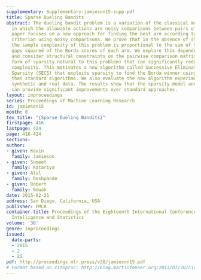 ```yaml
---
supplementary: Supplementary:jamieson15-supp.pdf
title: Sparse Dueling Bandits
abstract: The dueling bandit problem is a variation of the classical multi-armed bandit
  in which the allowable actions are noisy comparisons between pairs of arms. This
  paper focuses on a new approach for finding the best arm according to the Borda
  criterion using noisy comparisons. We prove that in the absence of structural assumptions,
  the sample complexity of this problem is proportional to the sum of the inverse
  gaps squared of the Borda scores of each arm. We explore this dependence further
  and consider structural constraints on the pairwise comparison matrix (a particular
  form of sparsity natural to this problem) that can significantly reduce the sample
  complexity. This motivates a new algorithm called Successive Elimination with Comparison
  Sparsity (SECS) that exploits sparsity to find the Borda winner using fewer samples
  than standard algorithms. We also evaluate the new algorithm experimentally with
  synthetic and real data. The results show that the sparsity model and the new algorithm
  can provide significant improvements over standard approaches.
layout: inproceedings
series: Proceedings of Machine Learning Research
id: jamieson15
month: 0
tex_title: "{Sparse Dueling Bandits}"
firstpage: 416
lastpage: 424
page: 416-424
sections: 
author:
- given: Kevin
  family: Jamieson
- given: Sumeet
  family: Katariya
- given: Atul
  family: Deshpande
- given: Robert
  family: Nowak
date: 2015-02-21
address: San Diego, California, USA
publisher: PMLR
container-title: Proceedings of the Eighteenth International Conference on Artificial
  Intelligence and Statistics
volume: '38'
genre: inproceedings
issued:
  date-parts:
  - 2015
  - 2
  - 21
pdf: http://proceedings.mlr.press/v38/jamieson15.pdf
# Format based on citeproc: http://blog.martinfenner.org/2013/07/30/citeproc-yaml-for-bibliographies/
---
```

